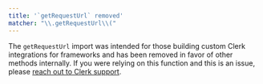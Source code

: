 ```yaml
---
title: '`getRequestUrl` removed'
matcher: "\\.getRequestUrl\\("
---
```


The `getRequestUrl` import was intended for those building custom Clerk integrations for frameworks and has been removed in favor of other methods internally. If you were relying on this function and this is an issue, please [reach out to Clerk support](https://clerk.com/support).
